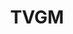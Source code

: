 ---
title: TVGM
crosslinks:
- gaming
- Overwatch
- PUBATTLEGROUNDS
- WWII
- destiny2
- GamePhysics
- titanfall
- pcmasterrace
- RocketLeague
- aomthegame
- gifs
- funny
- Madden
- dankmemes
- HalfLife
- OldSchoolCool
- playrust
---
